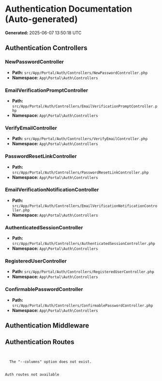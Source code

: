 # Authentication Documentation (Auto-generated)

**Generated:** 2025-06-07 13:50:18 UTC

## Authentication Controllers

### NewPasswordController
- **Path:** `src/App/Portal/Auth/Controllers/NewPasswordController.php`
- **Namespace:** `App\Portal\Auth\Controllers`

### EmailVerificationPromptController
- **Path:** `src/App/Portal/Auth/Controllers/EmailVerificationPromptController.php`
- **Namespace:** `App\Portal\Auth\Controllers`

### VerifyEmailController
- **Path:** `src/App/Portal/Auth/Controllers/VerifyEmailController.php`
- **Namespace:** `App\Portal\Auth\Controllers`

### PasswordResetLinkController
- **Path:** `src/App/Portal/Auth/Controllers/PasswordResetLinkController.php`
- **Namespace:** `App\Portal\Auth\Controllers`

### EmailVerificationNotificationController
- **Path:** `src/App/Portal/Auth/Controllers/EmailVerificationNotificationController.php`
- **Namespace:** `App\Portal\Auth\Controllers`

### AuthenticatedSessionController
- **Path:** `src/App/Portal/Auth/Controllers/AuthenticatedSessionController.php`
- **Namespace:** `App\Portal\Auth\Controllers`

### RegisteredUserController
- **Path:** `src/App/Portal/Auth/Controllers/RegisteredUserController.php`
- **Namespace:** `App\Portal\Auth\Controllers`

### ConfirmablePasswordController
- **Path:** `src/App/Portal/Auth/Controllers/ConfirmablePasswordController.php`
- **Namespace:** `App\Portal\Auth\Controllers`


## Authentication Middleware


## Authentication Routes
```

                                          
  The "--columns" option does not exist.  
                                          

Auth routes not available
```

